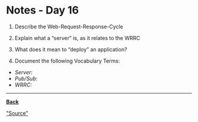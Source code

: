 # Notes - Day 16


1. Describe the Web-Request-Response-Cycle

2. Explain what a “server” is, as it relates to the WRRC

3. What does it mean to “deploy” an application?

4. Document the following Vocabulary Terms:

- *Server:*
- *Pub/Sub:*
- *WRRC:*

---
**<a href = "https://github.com/scottie-l/reading-notes/tree/main/reading-notes-401">Back</a>**

<a href = "">"Source"</a>